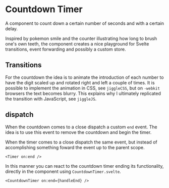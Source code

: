 # Countdown Timer

A component to count down a certain number of seconds and with a certain delay.

Inspired by pokemon smile and the counter illustrating how long to brush one's own teeth, the component creates a nice playground for Svelte transitions, event forwarding and possibly a custom store.

## Transitions

For the countdown the idea is to animate the introduction of each number to have the digit scaled up and rotated right and left a couple of times. It is possible to implement the animation in CSS, see `jiggleCSS`, but on `-webkit` browsers the text becomes blurry. This explains why I ultimately replicated the transition with JavaScript, see `jiggleJS`.

## dispatch

When the countdown comes to a close dispatch a custom `end` event. The idea is to use this event to remove the countdown and begin the timer.

When the timer comes to a close dispatch the same event, but instead of accomplishing something foward the event up to the parent scope.

```svelte
<Timer on:end />
```

In this manner you can react to the countdown timer ending its functionality, directly in the component using `CountdownTimer.svelte`.

```svelte
<CountdownTimer on:end={handleEnd} />
```
